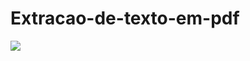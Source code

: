 # Extracao-de-texto-em-pdf

![](https://github.com/Dsaamorim/Extracao-de-texto-em-pdf/blob/main/Extracao-Texto-Em-Pdf.gif)
